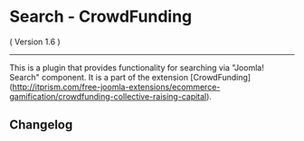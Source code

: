 Search - CrowdFunding
==========================
( Version 1.6 )
- - -

This is a plugin that provides functionality for searching via "Joomla! Search" component. It is a part of the extension [CrowdFunding] (http://itprism.com/free-joomla-extensions/ecommerce-gamification/crowdfunding-collective-raising-capital).

Changelog
---------
